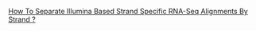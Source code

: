 [How To Separate Illumina Based Strand Specific RNA-Seq Alignments By Strand ?](https://www.biostars.org/p/92935/)
